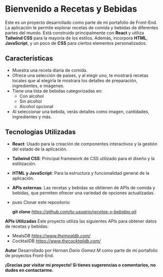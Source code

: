 # Bienvenido a Recetas y Bebidas

Este es un proyecto desarrollado como parte de mi portafolio de Front-End. La aplicación te permite explorar recetas de comida y bebidas de diferentes partes del mundo. Está construido principalmente con **React** y utiliza **Tailwind CSS** para la mayoría de los estilos. Además, incorpora **HTML**, **JavaScript**, y un poco de **CSS** para ciertos elementos personalizados.

## Características

- Muestra una receta diaria de comida.
- Ofrece una selección de países, y al elegir uno, te mostrará recetas locales que al elegirla te mostrara los detalles de preparación, ingredientes, e imágenes.
- Tiene una lista de bebidas categorizadas en:
  - Con alcohol
  - Sin alcohol
  - Alcohol opcional
- Al seleccionar una bebida, verás detalles como imagen, cantidades, ingredientes y más.

## Tecnologías Utilizadas

- **React**: Usado para la creación de componentes interactivos y la gestión del estado de la aplicación.
- **Tailwind CSS**: Principal framework de CSS utilizado para el diseño y la estilización.
- **HTML y JavaScript**: Para la estructura y funcionalidad general de la aplicación.
- **APIs externas**: Las recetas y bebidas se obtienen de APIs de comida y bebidas, que permiten ofrecer una variedad de opciones actualizadas.

- pues Clonar este repositorio:

  **git clone** *https://github.com/tu-usuario/recetas-y-bebidas.git*

**APIs Utilizadas**
Este proyecto utiliza las siguientes APIs para obtener datos de recetas y bebidas:

- MealsDB *https://www.themealdb.com/*
- CocktailDB *https://www.thecocktaildb.com/*

**Autor**
Desarrollado por _Hernan Dario Gomez M_ como parte de mi portafolio de proyectos Front-End.

**¡Gracias por visitar mi proyecto! Si tienes sugerencias o comentarios, no dudes en contactarme.**
